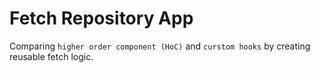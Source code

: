 # Fetch Repository App

Comparing `higher order component (HoC)` and `curstom hooks` by creating reusable fetch logic.
